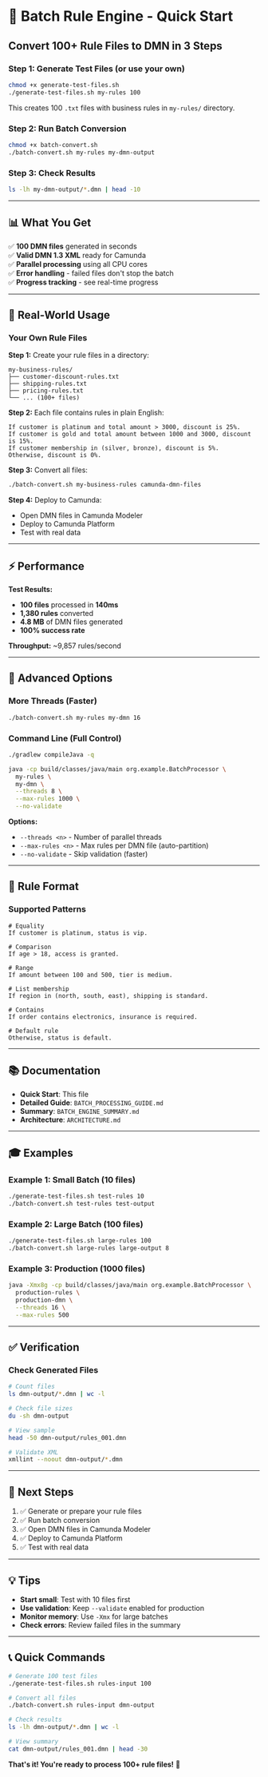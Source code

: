 # 🚀 Batch Rule Engine - Quick Start

## Convert 100+ Rule Files to DMN in 3 Steps

### Step 1: Generate Test Files (or use your own)
```bash
chmod +x generate-test-files.sh
./generate-test-files.sh my-rules 100
```

This creates 100 `.txt` files with business rules in `my-rules/` directory.

### Step 2: Run Batch Conversion
```bash
chmod +x batch-convert.sh
./batch-convert.sh my-rules my-dmn-output
```

### Step 3: Check Results
```bash
ls -lh my-dmn-output/*.dmn | head -10
```

---

## 📊 What You Get

✅ **100 DMN files** generated in seconds  
✅ **Valid DMN 1.3 XML** ready for Camunda  
✅ **Parallel processing** using all CPU cores  
✅ **Error handling** - failed files don't stop the batch  
✅ **Progress tracking** - see real-time progress  

---

## 🎯 Real-World Usage

### Your Own Rule Files

**Step 1:** Create your rule files in a directory:
```
my-business-rules/
├── customer-discount-rules.txt
├── shipping-rules.txt
├── pricing-rules.txt
└── ... (100+ files)
```

**Step 2:** Each file contains rules in plain English:
```
If customer is platinum and total amount > 3000, discount is 25%.
If customer is gold and total amount between 1000 and 3000, discount is 15%.
If customer membership in (silver, bronze), discount is 5%.
Otherwise, discount is 0%.
```

**Step 3:** Convert all files:
```bash
./batch-convert.sh my-business-rules camunda-dmn-files
```

**Step 4:** Deploy to Camunda:
- Open DMN files in Camunda Modeler
- Deploy to Camunda Platform
- Test with real data

---

## ⚡ Performance

**Test Results:**
- **100 files** processed in **140ms**
- **1,380 rules** converted
- **4.8 MB** of DMN files generated
- **100% success rate**

**Throughput:** ~9,857 rules/second

---

## 🔧 Advanced Options

### More Threads (Faster)
```bash
./batch-convert.sh my-rules my-dmn 16
```

### Command Line (Full Control)
```bash
./gradlew compileJava -q

java -cp build/classes/java/main org.example.BatchProcessor \
  my-rules \
  my-dmn \
  --threads 8 \
  --max-rules 1000 \
  --no-validate
```

**Options:**
- `--threads <n>` - Number of parallel threads
- `--max-rules <n>` - Max rules per DMN file (auto-partition)
- `--no-validate` - Skip validation (faster)

---

## 📝 Rule Format

### Supported Patterns

```
# Equality
If customer is platinum, status is vip.

# Comparison
If age > 18, access is granted.

# Range
If amount between 100 and 500, tier is medium.

# List membership
If region in (north, south, east), shipping is standard.

# Contains
If order contains electronics, insurance is required.

# Default rule
Otherwise, status is default.
```

---

## 📚 Documentation

- **Quick Start**: This file
- **Detailed Guide**: `BATCH_PROCESSING_GUIDE.md`
- **Summary**: `BATCH_ENGINE_SUMMARY.md`
- **Architecture**: `ARCHITECTURE.md`

---

## 🎓 Examples

### Example 1: Small Batch (10 files)
```bash
./generate-test-files.sh test-rules 10
./batch-convert.sh test-rules test-output
```

### Example 2: Large Batch (100 files)
```bash
./generate-test-files.sh large-rules 100
./batch-convert.sh large-rules large-output 8
```

### Example 3: Production (1000 files)
```bash
java -Xmx8g -cp build/classes/java/main org.example.BatchProcessor \
  production-rules \
  production-dmn \
  --threads 16 \
  --max-rules 500
```

---

## ✅ Verification

### Check Generated Files
```bash
# Count files
ls dmn-output/*.dmn | wc -l

# Check file sizes
du -sh dmn-output

# View sample
head -50 dmn-output/rules_001.dmn

# Validate XML
xmllint --noout dmn-output/*.dmn
```

---

## 🚀 Next Steps

1. ✅ Generate or prepare your rule files
2. ✅ Run batch conversion
3. ✅ Open DMN files in Camunda Modeler
4. ✅ Deploy to Camunda Platform
5. ✅ Test with real data

---

## 💡 Tips

- **Start small**: Test with 10 files first
- **Use validation**: Keep `--validate` enabled for production
- **Monitor memory**: Use `-Xmx` for large batches
- **Check errors**: Review failed files in the summary

---

## 📞 Quick Commands

```bash
# Generate 100 test files
./generate-test-files.sh rules-input 100

# Convert all files
./batch-convert.sh rules-input dmn-output

# Check results
ls -lh dmn-output/*.dmn | wc -l

# View summary
cat dmn-output/rules_001.dmn | head -30
```

**That's it! You're ready to process 100+ rule files!** 🎉

